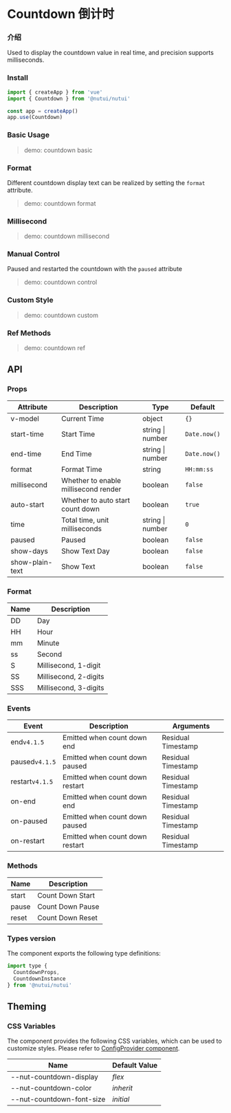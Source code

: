 # Countdown 倒计时

### 介绍

Used to display the countdown value in real time, and precision supports milliseconds.

### Install

```js
import { createApp } from 'vue'
import { Countdown } from '@nutui/nutui'

const app = createApp()
app.use(Countdown)
```

### Basic Usage

> demo: countdown basic

### Format

Different countdown display text can be realized by setting the `format` attribute.

> demo: countdown format

### Millisecond

> demo: countdown millisecond

### Manual Control

Paused and restarted the countdown with the `paused` attribute

> demo: countdown control

### Custom Style

> demo: countdown custom

### Ref Methods

> demo: countdown ref

## API

### Props

| Attribute | Description | Type | Default |
| --- | --- | --- | --- |
| v-model | Current Time | object | `{}` |
| start-time | Start Time | string \| number | `Date.now()` |
| end-time | End Time | string \| number | `Date.now()` |
| format | Format Time | string | `HH:mm:ss` |
| millisecond | Whether to enable millisecond render | boolean | `false` |
| auto-start | Whether to auto start count down | boolean | `true` |
| time | Total time, unit milliseconds | string \| number | `0` |
| paused | Paused | boolean | `false` |
| show-days | Show Text Day | boolean | `false` |
| show-plain-text | Show Text | boolean | `false` |

### Format

| Name | Description |
| --- | --- |
| DD | Day |
| HH | Hour |
| mm | Minute |
| ss | Second |
| S | Millisecond, 1-digit |
| SS | Millisecond, 2-digits |
| SSS | Millisecond, 3-digits |

### Events

| Event | Description | Arguments |
| --- | --- | --- |
| end`v4.1.5` | Emitted when count down end | Residual Timestamp |
| paused`v4.1.5` | Emitted when count down paused | Residual Timestamp |
| restart`v4.1.5` | Emitted when count down restart | Residual Timestamp |
| on-end | Emitted when count down end | Residual Timestamp |
| on-paused | Emitted when count down paused | Residual Timestamp |
| on-restart | Emitted when count down restart | Residual Timestamp |

### Methods

| Name | Description |
| --- | --- |
| start | Count Down Start |
| pause | Count Down Pause |
| reset | Count Down Reset |

### Types version

The component exports the following type definitions:

```js
import type {
  CountdownProps,
  CountdownInstance
} from '@nutui/nutui'
```

## Theming

### CSS Variables

The component provides the following CSS variables, which can be used to customize styles. Please refer to [ConfigProvider component](#/en-US/component/configprovider).

| Name | Default Value |
| --- | --- |
| --nut-countdown-display | _flex_ |
| --nut-countdown-color | _inherit_ |
| --nut-countdown-font-size | _initial_ |
